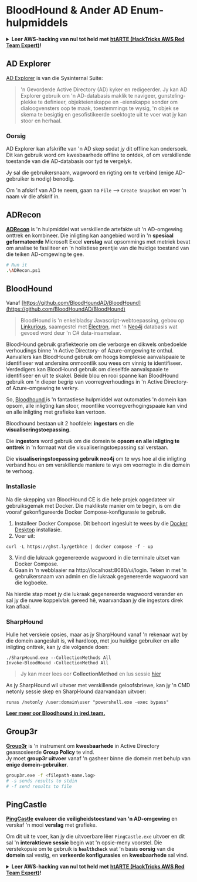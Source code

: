 # BloodHound & Ander AD Enum-hulpmiddels

<details>

<summary><strong>Leer AWS-hacking van nul tot held met</strong> <a href="https://training.hacktricks.xyz/courses/arte"><strong>htARTE (HackTricks AWS Red Team Expert)</strong></a><strong>!</strong></summary>

* Werk jy in 'n **cybersecurity-maatskappy**? Wil jy jou **maatskappy adverteer in HackTricks**? Of wil jy toegang hê tot die **nuutste weergawe van die PEASS of laai HackTricks in PDF af**? Kyk na die [**SUBSCRIPTION PLANS**](https://github.com/sponsors/carlospolop)!
* Ontdek [**The PEASS Family**](https://opensea.io/collection/the-peass-family), ons versameling eksklusiewe [**NFTs**](https://opensea.io/collection/the-peass-family)
* Kry die [**amptelike PEASS & HackTricks swag**](https://peass.creator-spring.com)
* **Sluit aan by die** [**💬**](https://emojipedia.org/speech-balloon/) [**Discord-groep**](https://discord.gg/hRep4RUj7f) of die [**telegram-groep**](https://t.me/peass) of **volg** my op **Twitter** 🐦[**@carlospolopm**](https://twitter.com/hacktricks_live)**.**
* **Deel jou hacktruuks deur PR's in te dien by die [hacktricks repo](https://github.com/carlospolop/hacktricks) en [hacktricks-cloud repo](https://github.com/carlospolop/hacktricks-cloud)**.

</details>

## AD Explorer

[AD Explorer](https://docs.microsoft.com/en-us/sysinternals/downloads/adexplorer) is van die Sysinternal Suite:

> 'n Gevorderde Active Directory (AD) kyker en redigeerder. Jy kan AD Explorer gebruik om 'n AD-databasis maklik te navigeer, gunsteling-plekke te definieer, objekteienskappe en -eienskappe sonder om dialoogvensters oop te maak, toestemmings te wysig, 'n objek se skema te besigtig en gesofistikeerde soektogte uit te voer wat jy kan stoor en herhaal.

### Oorsig

AD Explorer kan afskrifte van 'n AD skep sodat jy dit offline kan ondersoek.\
Dit kan gebruik word om kwesbaarhede offline te ontdek, of om verskillende toestande van die AD-databasis oor tyd te vergelyk.

Jy sal die gebruikersnaam, wagwoord en rigting om te verbind (enige AD-gebruiker is nodig) benodig.

Om 'n afskrif van AD te neem, gaan na `File` --> `Create Snapshot` en voer 'n naam vir die afskrif in.

## ADRecon

[**ADRecon**](https://github.com/adrecon/ADRecon) is 'n hulpmiddel wat verskillende artefakte uit 'n AD-omgewing onttrek en kombineer. Die inligting kan aangebied word in 'n **spesiaal geformateerde** Microsoft Excel **verslag** wat opsommings met metriek bevat om analise te fasiliteer en 'n holistiese prentjie van die huidige toestand van die teiken AD-omgewing te gee.
```bash
# Run it
.\ADRecon.ps1
```
## BloodHound

Vanaf [https://github.com/BloodHoundAD/BloodHound](https://github.com/BloodHoundAD/BloodHound)

> BloodHound is 'n enkelbladsy Javascript-webtoepassing, gebou op [Linkurious](http://linkurio.us/), saamgestel met [Electron](http://electron.atom.io/), met 'n [Neo4j](https://neo4j.com/) databasis wat gevoed word deur 'n C# data-insamelaar.

BloodHound gebruik grafiekteorie om die verborge en dikwels onbedoelde verhoudings binne 'n Active Directory- of Azure-omgewing te onthul. Aanvallers kan BloodHound gebruik om hoogs komplekse aanvalspaaie te identifiseer wat andersins onmoontlik sou wees om vinnig te identifiseer. Verdedigers kan BloodHound gebruik om dieselfde aanvalspaaie te identifiseer en uit te skakel. Beide blou en rooi spanne kan BloodHound gebruik om 'n dieper begrip van voorregverhoudings in 'n Active Directory- of Azure-omgewing te verkry.

So, [Bloodhound ](https://github.com/BloodHoundAD/BloodHound)is 'n fantastiese hulpmiddel wat outomaties 'n domein kan opsom, alle inligting kan stoor, moontlike voorregverhogingspaaie kan vind en alle inligting met grafieke kan vertoon.

Bloodhound bestaan uit 2 hoofdele: **ingestors** en die **visualiseringstoepassing**.

Die **ingestors** word gebruik om die domein te **opsom en alle inligting te onttrek** in 'n formaat wat die visualiseringstoepassing sal verstaan.

Die **visualiseringstoepassing gebruik neo4j** om te wys hoe al die inligting verband hou en om verskillende maniere te wys om voorregte in die domein te verhoog.

### Installasie
Na die skepping van BloodHound CE is die hele projek opgedateer vir gebruiksgemak met Docker. Die maklikste manier om te begin, is om die vooraf gekonfigureerde Docker Compose-konfigurasie te gebruik.

1. Installeer Docker Compose. Dit behoort ingesluit te wees by die [Docker Desktop](https://www.docker.com/products/docker-desktop/) installasie.
2. Voer uit:
```
curl -L https://ghst.ly/getbhce | docker compose -f - up
```
3. Vind die lukraak gegenereerde wagwoord in die terminale uitset van Docker Compose.
4. Gaan in 'n webblaaier na http://localhost:8080/ui/login. Teken in met 'n gebruikersnaam van admin en die lukraak gegenereerde wagwoord van die logboeke.

Na hierdie stap moet jy die lukraak gegenereerde wagwoord verander en sal jy die nuwe koppelvlak gereed hê, waarvandaan jy die ingestors direk kan aflaai.

### SharpHound

Hulle het verskeie opsies, maar as jy SharpHound vanaf 'n rekenaar wat by die domein aangesluit is, wil hardloop, met jou huidige gebruiker en alle inligting onttrek, kan jy die volgende doen:
```
./SharpHound.exe --CollectionMethods All
Invoke-BloodHound -CollectionMethod All
```
> Jy kan meer lees oor **CollectionMethod** en lus sessie [hier](https://support.bloodhoundenterprise.io/hc/en-us/articles/17481375424795-All-SharpHound-Community-Edition-Flags-Explained)

As jy SharpHound wil uitvoer met verskillende geloofsbriewe, kan jy 'n CMD netonly sessie skep en SharpHound daarvandaan uitvoer:
```
runas /netonly /user:domain\user "powershell.exe -exec bypass"
```
[**Leer meer oor Bloodhound in ired.team.**](https://ired.team/offensive-security-experiments/active-directory-kerberos-abuse/abusing-active-directory-with-bloodhound-on-kali-linux)


## Group3r

[**Group3r**](https://github.com/Group3r/Group3r) is 'n instrument om **kwesbaarhede** in Active Directory geassosieerde **Group Policy** te vind. \
Jy moet **group3r uitvoer** vanaf 'n gasheer binne die domein met behulp van **enige domein-gebruiker**.
```bash
group3r.exe -f <filepath-name.log>
# -s sends results to stdin
# -f send results to file
```
## PingCastle

[**PingCastle**](https://www.pingcastle.com/documentation/) **evalueer die veiligheidstoestand van 'n AD-omgewing** en verskaf 'n mooi **verslag** met grafieke.

Om dit uit te voer, kan jy die uitvoerbare lêer `PingCastle.exe` uitvoer en dit sal 'n **interaktiewe sessie** begin wat 'n opsie-meny voorstel. Die verstekopsie om te gebruik is **`healthcheck`** wat 'n basis **oorsig** van die **domein** sal vestig, en **verkeerde konfigurasies** en **kwesbaarhede** sal vind.&#x20;

<details>

<summary><strong>Leer AWS-hacking van nul tot held met</strong> <a href="https://training.hacktricks.xyz/courses/arte"><strong>htARTE (HackTricks AWS Red Team Expert)</strong></a><strong>!</strong></summary>

* Werk jy in 'n **cybersekuriteitsmaatskappy**? Wil jy jou **maatskappy adverteer in HackTricks**? Of wil jy toegang hê tot die **nuutste weergawe van die PEASS of HackTricks aflaai in PDF-formaat**? Kyk na die [**SUBSCRIPTION PLANS**](https://github.com/sponsors/carlospolop)!
* Ontdek [**The PEASS Family**](https://opensea.io/collection/the-peass-family), ons versameling eksklusiewe [**NFTs**](https://opensea.io/collection/the-peass-family)
* Kry die [**amptelike PEASS & HackTricks swag**](https://peass.creator-spring.com)
* **Sluit aan by die** [**💬**](https://emojipedia.org/speech-balloon/) [**Discord-groep**](https://discord.gg/hRep4RUj7f) of die [**telegram-groep**](https://t.me/peass) of **volg** my op **Twitter** 🐦[**@carlospolopm**](https://twitter.com/hacktricks_live)**.**
* **Deel jou hacktruuks deur PR's in te dien by die [hacktricks repo](https://github.com/carlospolop/hacktricks) en [hacktricks-cloud repo](https://github.com/carlospolop/hacktricks-cloud)**.

</details>
